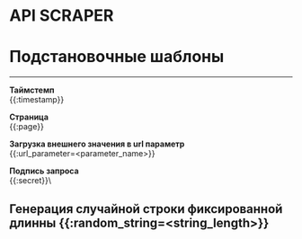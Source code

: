 API SCRAPER
=========

# Подстановочные шаблоны

---

**Таймстемп**\
{{:timestamp}}

**Страница**\
{{:page}}

**Загрузка внешнего значения в url параметр**\
{{:url_parameter=<parameter_name>}}

**Подпись запроса**\
{{:secret}}\

**Генерация случайной строки фиксированной длинны**
{{:random_string=<string_length>}}
---